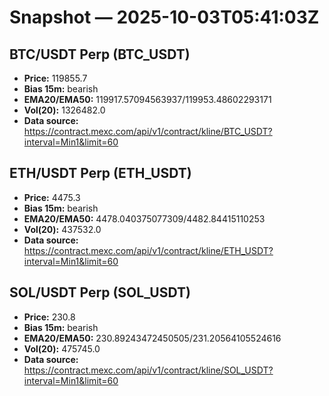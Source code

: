 # Snapshot — 2025-10-03T05:41:03Z

## BTC/USDT Perp (BTC_USDT)
- **Price:** 119855.7
- **Bias 15m:** bearish
- **EMA20/EMA50:** 119917.57094563937/119953.48602293171
- **Vol(20):** 1326482.0
- **Data source:** https://contract.mexc.com/api/v1/contract/kline/BTC_USDT?interval=Min1&limit=60

## ETH/USDT Perp (ETH_USDT)
- **Price:** 4475.3
- **Bias 15m:** bearish
- **EMA20/EMA50:** 4478.040375077309/4482.84415110253
- **Vol(20):** 437532.0
- **Data source:** https://contract.mexc.com/api/v1/contract/kline/ETH_USDT?interval=Min1&limit=60

## SOL/USDT Perp (SOL_USDT)
- **Price:** 230.8
- **Bias 15m:** bearish
- **EMA20/EMA50:** 230.89243472450505/231.20564105524616
- **Vol(20):** 475745.0
- **Data source:** https://contract.mexc.com/api/v1/contract/kline/SOL_USDT?interval=Min1&limit=60
